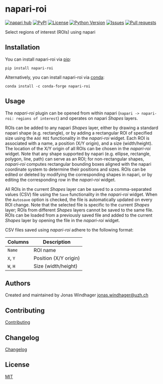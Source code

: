 # napari-roi

[![napari hub](https://img.shields.io/endpoint?url=https://api.napari-hub.org/shields/napari-roi)](https://napari-hub.org/plugins/napari-roi)
[![PyPI](https://img.shields.io/pypi/v/napari-roi.svg?color=green)](https://pypi.org/project/napari-roi)
[![License](https://img.shields.io/pypi/l/napari-roi.svg?color=green)](https://github.com/BodenmillerGroup/napari-roi/raw/main/LICENSE)
[![Python Version](https://img.shields.io/pypi/pyversions/napari-roi.svg?color=green)](https://python.org)
[![Issues](https://img.shields.io/github/issues/BodenmillerGroup/napari-roi)](https://github.com/BodenmillerGroup/napari-roi/issues)
[![Pull requests](https://img.shields.io/github/issues-pr/BodenmillerGroup/napari-roi)](https://github.com/BodenmillerGroup/napari-roi/pulls)

Select regions of interest (ROIs) using napari

## Installation

You can install napari-roi via [pip](https://pypi.org/project/pip/):

    pip install napari-roi

Alternatively, you can install napari-roi via [conda](https://conda.io/):

    conda install -c conda-forge napari-roi

## Usage

The *napari-roi* plugin can be opened from within napari (`napari -> napari-roi: regions of interest`) and operates on napari *Shapes* layers.

ROIs can be added to any napari *Shapes* layer, either by drawing a standard napari shape (e.g. rectangle), or by adding a rectangular ROI of specified size using the `Add ROI` functionality in the *napari-roi* widget. Each ROI is associated with a name, a position (X/Y origin), and a size (width/height). The location of the X/Y origin of all ROIs can be chosen in the *napari-roi* widget. Note that any shape supported by napari (e.g. ellipse, rectangle, polygon, line, path) can serve as an ROI; for non-rectangular shapes, *napari-roi* computes rectangular bounding boxes aligned with the napari coordinate system to determine their positions and sizes. ROIs can be edited or deleted by modifying the corresponding shapes in napari, or by editing the corresponding row in the *napari-roi* widget.

All ROIs in the current *Shapes* layer can be saved to a comma-separated values (CSV) file using the `Save` functionality in the *napari-roi* widget. When the `Autosave` option is checked, the file is automatically updated on every ROI change. Note that the selected file is specific to the current *Shapes* layer; ROIs from different *Shapes* layers cannot be saved to the same file. ROIs can be loaded from a previously saved file and added to the current *Shapes* layer by opening the file in the *napari-roi* widget.

CSV files saved using *napari-roi* adhere to the following format:

| Columns | Description |
| --- | --- |
| `Name` | ROI name |
| `X`, `Y` | Position (X/Y origin) |
| `W`, `H` | Size (width/height) |

## Authors

Created and maintained by Jonas Windhager [jonas.windhager@uzh.ch](mailto:jonas.windhager@uzh.ch)

## Contributing

[Contributing](https://github.com/BodenmillerGroup/napari-roi/blob/main/CONTRIBUTING.md)

## Changelog

[Changelog](https://github.com/BodenmillerGroup/napari-roi/blob/main/CHANGELOG.md)

## License

[MIT](https://github.com/BodenmillerGroup/napari-roi/blob/main/LICENSE)
